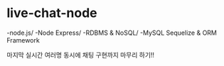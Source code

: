 # live-chat-node
-node.js/
-Node Express/
-RDBMS & NoSQL/
-MySQL Sequelize & ORM Framework
<p>마지막 실시간 여러명 동시에 채팅 구현까지 마무리 하기!!</p>
